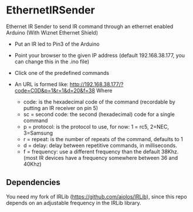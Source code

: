 # EthernetIRSender

Ethernet IR Sender to send IR command through an ethernet enabled Arduino (With Wiznet Ethernet Shield)
  - Put an IR led to Pin3 of the Arduino
  - Point your browser to the given IP address (default 192.168.38.177, you can change this in the .ino file)
  - Click one of the predefined commands

  - An URL is formed like: http://192.168.38.177/?code=C0D&p=1&r=1&d=20&f=38
    Where
    - code: is the hexadecimal code of the command (recordable by putting an IR receiver on pin 5)
    - sc = second code: the second (hexadecimal) code for a single command
    - p = protocol: is the protocol to use, for now: 1 = rc5, 2=NEC, 3=Samsung
    - r = repeat: is the number of repeats of the command, defaults to 1
    - d = delay: delay between repetitive commands, in milliseconds.
    - f = frequency: use a different frequency than the default 38Khz. (most IR devices have a frequency somewhere between 36 and 40Khz)

## Dependencies
You need my fork of IRLib (https://github.com/aiolos/IRLib), since this repo depends on an adjustable frequency in the IRLib library.
